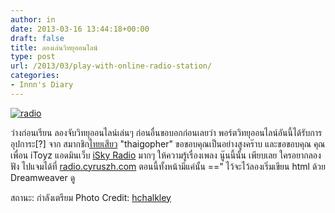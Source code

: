 ```yaml
---
author: in
date: 2013-03-16 13:44:18+00:00
draft: false
title: ลองเล่นวิทยุออนไลน์
type: post
url: /2013/03/play-with-online-radio-station/
categories:
- Innn's Diary
---
```


[![radio](https://www.cyruszh.com/wp-content/uploads/2013/03/92120879_73e4b4df0f.jpg)
](https://www.cyruszh.com/wp-content/uploads/2013/03/92120879_73e4b4df0f.jpg)

ว่างก่อนเรียน ลองจับวิทยุออนไลน์เล่นๆ ก่อนอื่นขอบอกก่อนเลยว่า พอร์ตวิทยุออนไลน์อันนี้ได้รับการอุปการะ[?] จาก สมากชิก[ไทยเสียว](http://www.thaiseoboard.com/) "thaigopher" ขอขอบคุณเป็นอย่างสูงคร๊าบ และขอขอบคุณ คุณเพื่อน iToyz แอดมินเว็บ [iSky Radio](http://www.isky.in.th) มากๆ ให้ความรู้เรื่องเพลง นู๊นนี้นั้น เพียบเลย ใครอยากลองฟัง ไปแจมได้ที่ [radio.cyruszh.com](http://radio.cyruszh.com) ตอนนี้ทั้งหน้ามีแค่นั้น ==" ไว้จะไว้ลองเริ่มเขียน html ด้วย Dreamweaver ดู

สถานะ: กำลังเตรียม
Photo Credit: [hchalkley](http://www.flickr.com/photos/70424304@N00/92120879/)
